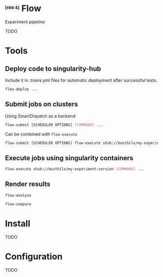 # <sup><sub><sup><sub>[ebb &]</sub></sup></sub></sup> Flow

Experiment pipeline

TODO

# Tools

## Deploy code to singularity-hub

Include it in .travis.yml files for automatic deployment after successful tests.

```bash
flow-deploy ...
```

## Submit jobs on clusters

Using SmartDispatch as a backend

```bash
flow-submit [SCHEDULER OPTIONS] [COMMAND] ...
```

Can be combined with `flow-execute`

```bash
flow-submit [SCHEDULER OPTIONS] flow-execute shub://bouthilx/my-experiment:version [COMMAND] ...
```

## Execute jobs using singularity containers

```bash
flow-execute shub://bouthilx/my-experiment:version [COMMAND] ...
```

## Render results

```bash
flow-analyze
```

```bash
flow-compare
```

# Install

TODO

# Configuration

TODO
